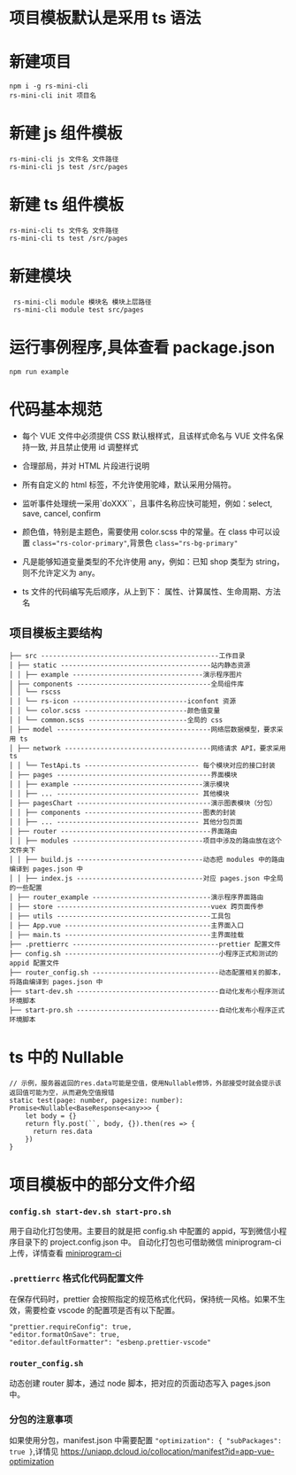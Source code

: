 # 项目模板默认是采用 ts 语法

# 新建项目

```
npm i -g rs-mini-cli
rs-mini-cli init 项目名
```

# 新建 js 组件模板

```
rs-mini-cli js 文件名 文件路径
rs-mini-cli js test /src/pages

```

# 新建 ts 组件模板

```
rs-mini-cli ts 文件名 文件路径
rs-mini-cli ts test /src/pages

```

# 新建模块

```
 rs-mini-cli module 模块名 模块上层路径
 rs-mini-cli module test src/pages
```

# 运行事例程序,具体查看 package.json

```
npm run example
```

# 代码基本规范

- 每个 VUE 文件中必须提供 CSS 默认根样式，且该样式命名与 VUE 文件名保持一致, 并且禁止使用 id 调整样式

- 合理部局，并对 HTML 片段进行说明

- 所有自定义的 html 标签，不允许使用驼峰，默认采用分隔符。

- 监听事件处理统一采用`doXXX``，且事件名称应快可能短，例如：select, save, cancel, confirm

- 颜色值，特别是主题色，需要使用 color.scss 中的常量。在 class 中可以设置 `class="rs-color-primary"`,背景色 `class="rs-bg-primary"`

- 凡是能够知道变量类型的不允许使用 any，例如：已知 shop 类型为 string，则不允许定义为 any。

- ts 文件的代码编写先后顺序，从上到下： 属性、计算属性、生命周期、方法名

## 项目模板主要结构

```
├── src ---------------------------------------------工作目录
│ ├── static --------------------------------------站内静态资源
│ │ ├── example ---------------------------------演示程序图片
│ ├── components ----------------------------------全局组件库
│ │ └── rscss
│ │ └── rs-icon -----------------------------iconfont 资源
│ │ └── color.scss --------------------------颜色值变量
│ │ └── common.scss -------------------------全局的 css
│ ├── model ---------------------------------------网络层数据模型，要求采用 ts
│ ├── network -------------------------------------网络请求 API，要求采用 ts
│ │ └── TestApi.ts ----------------------------- 每个模块对应的接口封装
│ ├── pages ---------------------------------------界面模块
│ │ ├── example ---------------------------------演示模块
│ │ ├── ... ------------------------------------ 其他模块
│ ├── pagesChart ----------------------------------演示图表模块（分包）
│ │ ├── components ------------------------------图表的封装
│ │ ├── ... ------------------------------------ 其他分包页面
│ ├── router --------------------------------------界面路由
│ │ ├── modules ---------------------------------项目中涉及的路由放在这个文件夹下
│ │ ├── build.js --------------------------------动态把 modules 中的路由编译到 pages.json 中
│ │ ├── index.js --------------------------------对应 pages.json 中全局的一些配置
│ ├── router_example ------------------------------演示程序界面路由
│ ├── store ---------------------------------------vuex 跨页面传参
│ ├── utils ---------------------------------------工具包
│ ├── App.vue -------------------------------------主界面入口
│ ├── main.ts -------------------------------------主界面挂载
├── .prettierrc -------------------------------------prettier 配置文件
├── config.sh ---------------------------------------小程序正式和测试的 appid 配置文件
├── router_config.sh --------------------------------动态配置相关的脚本，将路由编译到 pages.json 中
├── start-dev.sh ------------------------------------自动化发布小程序测试环境脚本
├── start-pro.sh ------------------------------------自动化发布小程序正式环境脚本
```

# ts 中的 Nullable

```
// 示例，服务器返回的res.data可能是空值，使用Nullable修饰，外部接受时就会提示该返回值可能为空，从而避免空值报错
static test(page: number, pagesize: number): Promise<Nullable<BaseResponse<any>>> {
    let body = {}
    return fly.post(``, body, {}).then(res => {
      return res.data
    })
}
```

# 项目模板中的部分文件介绍

### `config.sh start-dev.sh start-pro.sh`

用于自动化打包使用。主要目的就是把 config.sh 中配置的 appid，写到微信小程序目录下的 project.config.json 中。
自动化打包也可借助微信 miniprogram-ci 上传，详情查看 [miniprogram-ci](https://developers.weixin.qq.com/miniprogram/dev/devtools/ci.html)

### `.prettierrc` 格式化代码配置文件

在保存代码时，prettier 会按照指定的规范格式化代码，保持统一风格。如果不生效，需要检查 vscode 的配置项是否有以下配置。

```
"prettier.requireConfig": true,
"editor.formatOnSave": true,
"editor.defaultFormatter": "esbenp.prettier-vscode"
```

### `router_config.sh`

动态创建 router 脚本，通过 node 脚本，把对应的页面动态写入 pages.json 中。

### 分包的注意事项

如果使用分包，manifest.json 中需要配置 `"optimization": { "subPackages": true }`,详情见 https://uniapp.dcloud.io/collocation/manifest?id=app-vue-optimization
